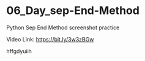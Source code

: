 # 06_Day_sep-End-Method
Python Sep End Method
screenshot practice

Video Link: https://bit.ly/3w3zBGw

hffgdyuiih
